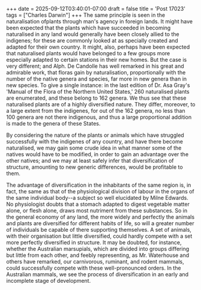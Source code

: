 +++
date = 2025-09-12T03:40:01-07:00
draft = false
title = 'Post 17023'
tags = ["Charles Darwin"]
+++
The same principle is seen in the naturalisation ofplants through man's agency in foreign lands. It might have been expected that the plants which have succeeded in becoming naturalised in any land would generally have been closely allied to the indigenes; for these are commonly looked at as specially created and adapted for their own country. It might, also, perhaps have been expected that naturalised plants would have belonged to a few groups more especially adapted to certain stations in their new homes. But the case is very different; and Alph. De Candolle has well remarked in his great and admirable work, that floras gain by naturalisation, proportionally with the number of the native genera and species, far more in new genera than in new species. To give a single instance: in the last edition of Dr. Asa Gray's 'Manual of the Flora of the Northern United States,' 260 naturalised plants are enumerated, and these belong to 162 genera. We thus see that these naturalised plants are of a highly diversified nature. They differ, moreover, to a large extent from the indigenes, for out of the 162 genera, no less than 100 genera are not there indigenous, and thus a large proportional addition is made to the genera of these States.

By considering the nature of the plants or animals which have struggled successfully with the indigenes of any country, and have there become naturalised, we may gain some crude idea in what manner some of the natives would have to be modified, in order to gain an advantage over the other natives; and we may at least safely infer that diversification of structure, amounting to new generic differences, would be profitable to them.

The advantage of diversification in the inhabitants of the same region is, in fact, the same as that of the physiological division of labour in the organs of the same individual body--a subject so well elucidated by Milne Edwards. No physiologist doubts that a stomach adapted to digest vegetable matter alone, or flesh alone, draws most nutriment from these substances. So in the general economy of any land, the more widely and perfectly the animals and plants are diversified for different habits of life, so will a greater number of individuals be capable of there supporting themselves. A set of animals, with their organisation but little diversified, could hardly compete with a set more perfectly diversified in structure. It may be doubted, for instance, whether the Australian marsupials, which are divided into groups differing but little from each other, and feebly representing, as Mr. Waterhouse and others have remarked, our carnivorous, ruminant, and rodent mammals, could successfully compete with these well-pronounced orders. In the Australian mammals, we see the process of diversification in an early and incomplete stage of development.
